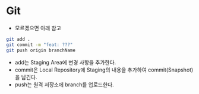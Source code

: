 # Git

- 모르겠으면 아래 참고

```bash
git add .
git commit -m "feat: ???"
git push origin branchName
```

- add는 Staging Area에 변경 사항을 추가한다.
- commit은 Local Repository에 Staging의 내용을 추가하여 commit(Snapshot)을 남긴다.
- push는 원격 저장소에 branch를 업로드한다.
